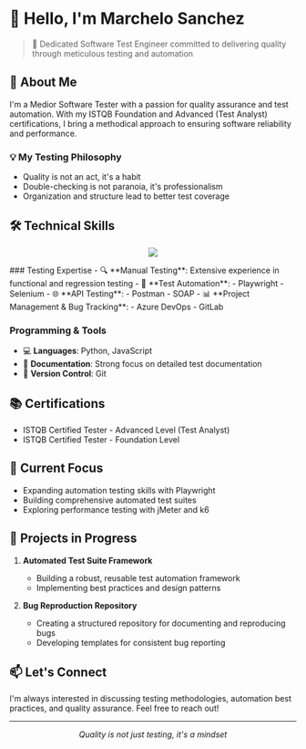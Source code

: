 # 👋 Hello, I'm Marchelo Sanchez

> 🎯 Dedicated Software Test Engineer committed to delivering quality through meticulous testing and automation

## 🚀 About Me

I'm a Medior Software Tester with a passion for quality assurance and test automation. With my ISTQB Foundation and Advanced (Test Analyst) certifications, I bring a methodical approach to ensuring software reliability and performance.

### 💡 My Testing Philosophy
- Quality is not an act, it's a habit
- Double-checking is not paranoia, it's professionalism
- Organization and structure lead to better test coverage

## 🛠️ Technical Skills
<p align="center">
  <a href="https://skillicons.dev">
    <img src="https://skillicons.dev/icons?i=git,arduino,gitlab,obsidian,py,vscode,azure" />
  </a>
</p>
### Testing Expertise
- 🔍 **Manual Testing**: Extensive experience in functional and regression testing
- 🤖 **Test Automation**: 
  - Playwright
  - Selenium
- 🌐 **API Testing**:
  - Postman
  - SOAP
- 📊 **Project Management & Bug Tracking**:
  - Azure DevOps
  - GitLab

### Programming & Tools
- 💻 **Languages**: Python, JavaScript
- 📝 **Documentation**: Strong focus on detailed test documentation
- 🔄 **Version Control**: Git

## 📚 Certifications
- ISTQB Certified Tester - Advanced Level (Test Analyst)
- ISTQB Certified Tester - Foundation Level

## 🎯 Current Focus
- Expanding automation testing skills with Playwright
- Building comprehensive automated test suites
- Exploring performance testing with jMeter and k6

## 🌱 Projects in Progress
1. **Automated Test Suite Framework**
   - Building a robust, reusable test automation framework
   - Implementing best practices and design patterns

2. **Bug Reproduction Repository**
   - Creating a structured repository for documenting and reproducing bugs
   - Developing templates for consistent bug reporting

## 📫 Let's Connect
I'm always interested in discussing testing methodologies, automation best practices, and quality assurance. Feel free to reach out!

---
<div align="center">
<i>Quality is not just testing, it's a mindset</i>
</div>
